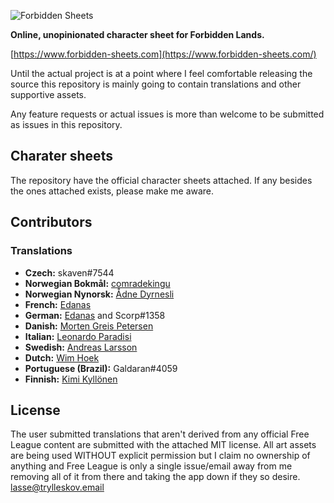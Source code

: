![Forbidden Sheets](https://raw.githubusercontent.com/lasseborly/forbidden-sheets/main/forbidden_sheets.png)

**Online, unopinionated character sheet for Forbidden Lands.**

[https://www.forbidden-sheets.com](https://www.forbidden-sheets.com/)

Until the actual project is at a point where I feel comfortable releasing the
source this repository is mainly going to contain translations and other
supportive assets.

Any feature requests or actual issues is more than welcome to be submitted as
issues in this repository.

## Charater sheets

The repository have the official character sheets attached. If any besides the
ones attached exists, please make me aware.

## Contributors

### Translations

- **Czech:** skaven#7544
- **Norwegian Bokmål:** [comradekingu](https://github.com/comradekingu)
- **Norwegian Nynorsk:** [Ådne Dyrnesli](https://hosted.weblate.org/user/adne.dyrnesli/)
- **French:** [Edanas](https://hosted.weblate.org/user/Edanas/)
- **German:** [Edanas](https://hosted.weblate.org/user/Edanas/) and Scorp#1358
- **Danish:** [Morten Greis Petersen](https://rollespil.blog/about/)
- **Italian:** [Leonardo Paradisi](https://twitter.com/SolarisSsb)
- **Swedish:** [Andreas Larsson](https://hosted.weblate.org/user/andreas.seeby/)
- **Dutch:** [Wim Hoek](https://hosted.weblate.org/user/whoek92/)
- **Portuguese (Brazil):** Galdaran#4059
- **Finnish:** [Kimi Kyllönen](https://github.com/kyllonki)

## License

The user submitted translations that aren't derived from any official Free
League content are submitted with the attached MIT license.
All art assets are being used WITHOUT explicit permission but I claim no
ownership of anything and Free League is only a single issue/email away from me removing all
of it from there and taking the app down if they so desire. lasse@trylleskov.email
